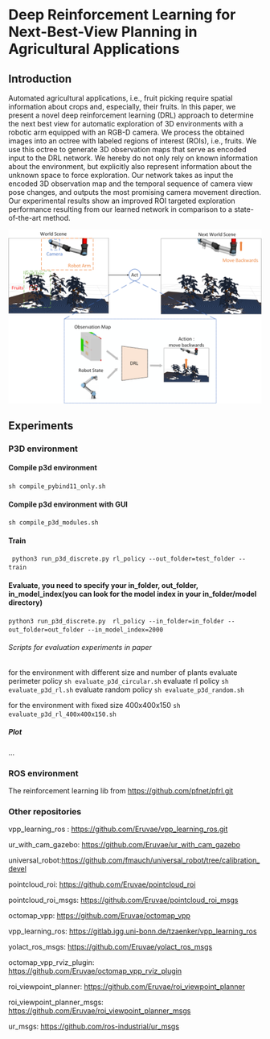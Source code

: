 # Deep Reinforcement Learning for Next-Best-View Planning in Agricultural Applications

## Introduction

Automated agricultural applications, i.e., fruit picking require spatial information about crops and, especially, their
fruits. In this paper, we present a novel deep reinforcement learning (DRL) approach to determine the next best view for
automatic exploration of 3D environments with a robotic arm equipped with an RGB-D camera. We process the obtained
images into an octree with labeled regions of interest (ROIs), i.e., fruits. We use this octree to generate 3D
observation maps that serve as encoded input to the DRL network. We hereby do not only rely on known information about
the environment, but explicitly also represent information about the unknown space to force exploration. Our network
takes as input the encoded 3D observation map and the temporal sequence of camera view pose changes, and outputs the
most promising camera movement direction. Our experimental results show an improved ROI targeted exploration performance
resulting from our learned network in comparison to a state-of-the-art method.

![](introduction.png)

## Experiments

### P3D environment

#### Compile p3d environment

```sh compile_pybind11_only.sh```

#### Compile p3d environment with GUI

```sh compile_p3d_modules.sh```

#### Train

``` python3 run_p3d_discrete.py rl_policy --out_folder=test_folder --train```

#### Evaluate, you need to specify your in_folder, out_folder, in_model_index(you can look for the model index in your in_folder/model directory)

```python3 run_p3d_discrete.py  rl_policy --in_folder=in_folder --out_folder=out_folder --in_model_index=2000```

###### Scripts for evaluation experiments in paper
for the environment with different size and number of plants
    evaluate perimeter policy 
```sh evaluate_p3d_circular.sh```
    evaluate rl policy 
```sh evaluate_p3d_rl.sh```
    evaluate random policy
```sh evaluate_p3d_random.sh```

for the environment with fixed size 400x400x150
```sh evaluate_p3d_rl_400x400x150.sh```

##### Plot

...
### ROS environment

[comment]: <> (Required arguments:)

[comment]: <> (| Parameter     | Default      | Description     |)

[comment]: <> (| ------------- | ------------- | -------- |)

[comment]: <> (| policy        | rl_policy     |  ... |)

[comment]: <> (Optional arguments:)

[comment]: <> (| Parameter     | Default      | Description     |)

[comment]: <> (| ------------- | ------------- | -------- |)

[comment]: <> (| --out_folder        | rl_policy     |  Specify your "out_folder", it will be automatically created in a folder named "output" |)

The reinforcement learning lib from https://github.com/pfnet/pfrl.git

### Other repositories

vpp_learning_ros : https://github.com/Eruvae/vpp_learning_ros.git

ur_with_cam_gazebo: https://github.com/Eruvae/ur_with_cam_gazebo

universal_robot:https://github.com/fmauch/universal_robot/tree/calibration_devel  

pointcloud_roi: https://github.com/Eruvae/pointcloud_roi

pointcloud_roi_msgs: https://github.com/Eruvae/pointcloud_roi_msgs

octomap_vpp: https://github.com/Eruvae/octomap_vpp

vpp_learning_ros: https://gitlab.igg.uni-bonn.de/tzaenker/vpp_learning_ros

yolact_ros_msgs: https://github.com/Eruvae/yolact_ros_msgs

octomap_vpp_rviz_plugin: https://github.com/Eruvae/octomap_vpp_rviz_plugin

roi_viewpoint_planner: https://github.com/Eruvae/roi_viewpoint_planner

roi_viewpoint_planner_msgs: https://github.com/Eruvae/roi_viewpoint_planner_msgs

ur_msgs: https://github.com/ros-industrial/ur_msgs
